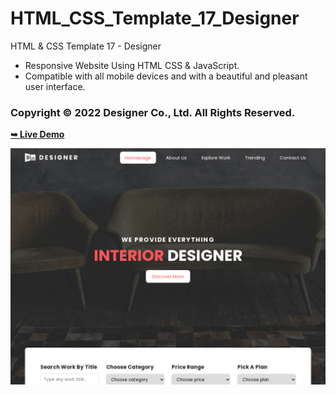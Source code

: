 # HTML_CSS_Template_17_Designer
HTML &amp; CSS Template 17 - Designer

- Responsive Website Using HTML CSS & JavaScript.
- Compatible with all mobile devices and with a beautiful and pleasant user interface.

### Copyright © 2022 Designer Co., Ltd. All Rights Reserved.

<a href="https://issakass.github.io/HTML_CSS_Template_17_Designer/"><strong>➥ Live Demo</strong></a>

![preview img](preview.png)
